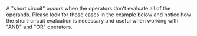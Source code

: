 A "short circuit" occurs when the operators don't evaluate all of the operands. Please look for those cases in the example below and notice how the short-circuit evaluation is necessary and useful when working with "AND" and "OR" operators.

